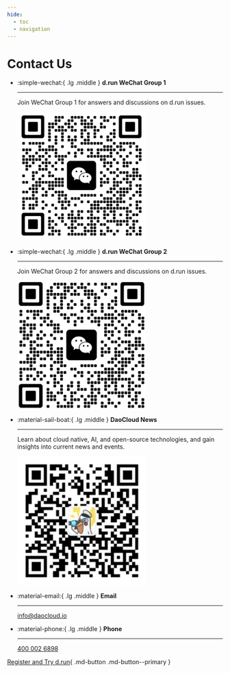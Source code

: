 ```yaml
---
hide:
  - toc
  - navigation
---
```


# Contact Us

<div class="grid cards" markdown>

-   :simple-wechat:{ .lg .middle } __d.run WeChat Group 1__

    ---

    Join WeChat Group 1 for answers and discussions on d.run issues.

    ![d.run group1](../../contact/images/group1.jpg)

-   :simple-wechat:{ .lg .middle } __d.run WeChat Group 2__

    ---

    Join WeChat Group 2 for answers and discussions on d.run issues.

    ![d.run group2](../../contact/images/group2.jpg)

-   :material-sail-boat:{ .lg .middle } __DaoCloud News__

    ---

    Learn about cloud native, AI, and open-source technologies, and gain insights into current news and events.

    ![Captain Dao](../../contact/images/capitain.png)

</div>

<div class="grid cards" markdown>

-   :material-email:{ .lg .middle } __Email__

    ---

    [info@daocloud.io](mailto:info@daocloud.io)

-   :material-phone:{ .lg .middle } __Phone__

    ---

    [400 002 6898](tel:+4000026898)

</div>

[Register and Try d.run](https://console.d.run/){ .md-button .md-button--primary }
